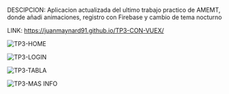 DESCIPCION: Aplicacion actualizada del ultimo trabajo practico de AMEMT, donde añadi animaciones, registro con Firebase y cambio de tema nocturno


LINK: https://juanmaynard91.github.io/TP3-CON-VUEX/

![TP3-HOME](https://user-images.githubusercontent.com/74424452/134407201-e2987132-e62d-4a94-bbb5-a204667dce9a.png)

![TP3-LOGIN](https://user-images.githubusercontent.com/74424452/134407401-803b3d90-a036-4530-8c97-3ffa97b32570.png)

![TP3-TABLA](https://user-images.githubusercontent.com/74424452/134407538-a8b6983b-1279-43a3-9b57-a57720047db6.png)

![TP3-MAS INFO](https://user-images.githubusercontent.com/74424452/134407679-d2d0ab56-2094-4a75-9bc1-b72a41e90fdc.png)
